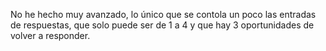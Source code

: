 No he hecho muy avanzado, lo único que se contola un poco las entradas de respuestas, que solo puede ser de 1 a 4 y que hay 3 oportunidades de volver a responder.
